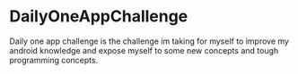 # DailyOneAppChallenge
Daily one app challenge is the challenge im taking for myself to improve my android knowledge and expose myself to some new concepts and tough programming concepts.

